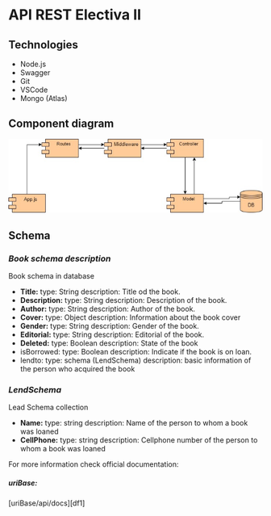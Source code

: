 # API REST Electiva II
## Technologies
- Node.js
- Swagger
- Git
- VSCode
- Mongo (Atlas)

## Component diagram
![Alt text](Diagram.jpg "Component diagrma")

## Schema
### _Book schema description_
Book schema in database
- **Title:**
 type: String
 description: Title od the book.
- **Description:**
type: String
description: Description of the book.
- **Author:**
type: String
description: Author of the book.
- **Cover:**
type: Object
description: Information about the book cover
- **Gender:**
type: String
description: Gender of the book.
- **Editorial:**
type: String
description: Editorial of the book.
- **Deleted:**
type: Boolean
description: State of the book 
- isBorrowed:
type: Boolean
description: Indicate if the book is on loan.
- lendto:
type: schema (LendSchema)
description: basic information of the person who acquired the book

### _LendSchema_
Lead Schema collection
- **Name:** 
type: string
description: Name of the person to whom a book was loaned
- **CellPhone:**
type: string
description: Cellphone number of the person to whom a book was loaned

For more information check official documentation: 
##### uriBase:
[uriBase/api/docs][df1]

